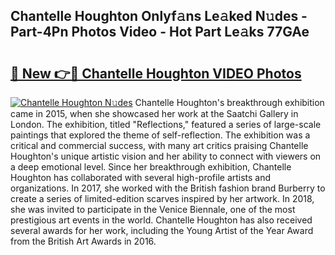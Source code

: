 ## Chantelle Houghton Onlyf𝚊ns Le𝚊ked N𝚞des - Part-4Pn Photos Video - Hot Part Le𝚊ks 77GAe

# <h2><a href="http://ab56504.deff.icu/?id=Chantelle+Houghton">🔗 New 👉🔴 Chantelle Houghton VIDEO Photos</a></h2>

[![Chantelle Houghton N𝚞des](https://i.imgur.com/rIISA9y.gif)](http://ab56504.deff.icu/?id=Chantelle+Houghton)
Chantelle Houghton's breakthrough exhibition came in 2015, when she showcased her work at the Saatchi Gallery in London. The exhibition, titled "Reflections," featured a series of large-scale paintings that explored the theme of self-reflection. The exhibition was a critical and commercial success, with many art critics praising Chantelle Houghton's unique artistic vision and her ability to connect with viewers on a deep emotional level. Since her breakthrough exhibition, Chantelle Houghton has collaborated with several high-profile artists and organizations. In 2017, she worked with the British fashion brand Burberry to create a series of limited-edition scarves inspired by her artwork. In 2018, she was invited to participate in the Venice Biennale, one of the most prestigious art events in the world. Chantelle Houghton has also received several awards for her work, including the Young Artist of the Year Award from the British Art Awards in 2016.
